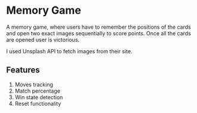 # Memory Game

A memory game, where users have to remember the positions of the cards and open two exact images sequentially to score points. Once all the cards are opened user is victorious.

I used Unsplash API to fetch images from their site.

## Features

1. Moves tracking
2. Match percentage
3. Win state detection
4. Reset functionality
